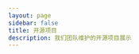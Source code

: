 ```yaml
---
layout: page
sidebar: false
title: 开源项目
description: 我们团队维护的开源项目展示
---
```


<script setup>
import Project from '../.vitepress/components/Project.vue'
</script>

<Project />
